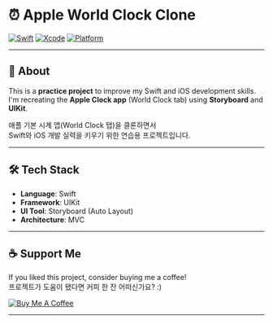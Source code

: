 # ⏰ Apple World Clock Clone

[![Swift](https://img.shields.io/badge/Made_with-Swift-orange?logo=swift)](https://swift.org)
[![Xcode](https://img.shields.io/badge/IDE-Xcode-blue?logo=xcode&logoColor=white)](https://developer.apple.com/xcode/)
[![Platform](https://img.shields.io/badge/Platform-iOS-lightgrey?logo=apple)](https://developer.apple.com/xcode/)

---

## 📱 About

This is a **practice project** to improve my Swift and iOS development skills.  
I'm recreating the **Apple Clock app** (World Clock tab) using **Storyboard** and **UIKit**.

애플 기본 시계 앱(World Clock 탭)을 클론하면서  
Swift와 iOS 개발 실력을 키우기 위한 연습용 프로젝트입니다.

---

## 🛠️ Tech Stack

- **Language**: Swift
- **Framework**: UIKit
- **UI Tool**: Storyboard (Auto Layout)
- **Architecture**: MVC


---

## ☕ Support Me

If you liked this project, consider buying me a coffee!  
프로젝트가 도움이 됐다면 커피 한 잔 어떠신가요? :)

[![Buy Me A Coffee](https://cdn.buymeacoffee.com/buttons/v2/default-yellow.png)](https://www.buymeacoffee.com/s4goo)

---

